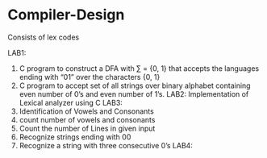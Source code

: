 # Compiler-Design
Consists of lex codes


LAB1:
1) C program to construct a DFA with ∑ = {0, 1} that accepts the languages ending with “01” over the characters {0, 1}
2) C program to accept set of all strings over binary alphabet containing even number of 0’s and even number of 1’s.
LAB2:
Implementation of Lexical analyzer using C
LAB3:
1) Identification of Vowels and Consonants
2) count number of vowels and consonants
3) Count the number of Lines in given input
4) Recognize strings ending with 00
5) Recognize a string with three consecutive 0’s
LAB4:
